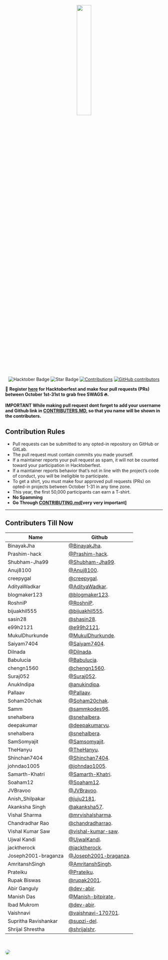 
<p align="center">
    <a href="https://hacktoberfest.digitalocean.com/">
        <img src="https://raw.githubusercontent.com/keshavsingh4522/hacktoberfest2021/35fc6060c5ddead5792f29a2437fea160dbe9804/Assets/logo-hacktoberfest-full.f42e3b1.svg" width="30%">
    </a>
</p>
<div align="center">
  
<img src="https://img.shields.io/badge/hacktoberfest-2021-blueviolet" alt="Hacktober Badge"/>
 <img src="https://img.shields.io/static/v1?label=%F0%9F%8C%9F&message=If%20Useful&style=style=flat&color=BC4E99" alt="Star Badge"/>
 <a href="https://github.com/keshavsingh4522" ><img src="https://img.shields.io/badge/Contributions-welcome-violet.svg?style=flat&logo=git" alt="Contributions" /></a>
<a href="https://github.com/blogmaker123/Hacktoberfest/graphs/contributors"><img alt="GitHub contributors" src="https://img.shields.io/github/contributors/blogmaker123/Hacktoberfest?color=2b9348"></a>

</div>

📢 **Register [here](https://hacktoberfest.digitalocean.com) for Hacktoberfest and make four pull requests (PRs) between October 1st-31st to grab free SWAGS 🔥.**
<br>
<br>
**IMPORTANT  While making pull request dont forget to add your username and Github link in [CONTRIBUTERS.MD](https://github.com/blogmaker123/Hacktoberfest/blob/main/CONTRIBUTERS.MD), so that you name will be shown in the contributers.**
## Contribution Rules
- Pull requests can be submitted to any opted-in repository on GitHub or GitLab.
- The pull request must contain commits you made yourself.
- If a maintainer reports your pull request as spam, it will not be counted toward your participation in Hacktoberfest.
- If a maintainer reports behavior that’s not in line with the project’s code of conduct, you will be ineligible to participate.
- To get a shirt, you must make four approved pull requests (PRs) on opted-in projects between October 1-31 in any time zone.
- This year, the first 50,000 participants can earn a T-shirt.
- **No Spamming**
- **Go Through [CONTRIBUTING.md](https://github.com/blogmaker123/Hacktoberfest/blob/main/CONTRIBUTING.md)[very very important]**
---



## Contributers Till Now


| Name           | Github                                                |
| -------------- | ----------------------------------------------------- |
| BinayakJha     | [@BinayakJha](https://github.com/BinayakJha).         |
| Prashim-hack   | [@Prashim-hack](https://github.com/Prashim-hack).     |
| Shubham-Jha99  | [@Shubham-Jha99](https://github.com/Shubham-Jha99).   |
| Anuj8100       | [@Anuj8100](https://github.com/Anuj8100).             |
| creepygal      | [@creepygal](https://github.com/creepygal).           |
| AdityaWadkar   | [@AdityaWadkar](https://github.com/AdityaWadkar).     |
| blogmaker123   | [@blogmaker123](https://github.com/blogmaker123).     |
| RoshniP        | [@RoshniP](https://github.com/RoshniP).               |
| bijuakhil555   | [@bijuakhil555](https://github.com/bijuakhil555).     |
| sasin28        | [@shasin28](https://github.com/shasin28).             |
| e99h2121       | [@e99h2121](https://github.com/e99h2121).             |
| MukulDhurkunde | [@MukulDhurkunde](https://github.com/MukulDhurkunde). |
| Saiyam7404     | [@Saiyam7404](https://github.com/Saiyam7404).         |
| Dilnada        | [@Dilnada](https://github.com/Dilnada).               |
| Babulucia      | [@Babulucia](https://github.com/Babulucia).           |
| chengn1560     | [@chengn1560](https://github.com/chengn1560).         |
| Suraj052       | [@Suraj052](https://github.com/Suraj052).             |
| AnukIndipa     | [@anukindipa](https://github.com/anukindipa).         |
| Pallaav        | [@Pallaav](https://github.com/Pallaav).               |
| Soham20chak    | [@Soham20chak](https://github.com/Soham20chak).       |
| Samm           | [@sammkodes96](https://github.com/sammkodes96).       |
| snehalbera     | [@snehalbera](https://github.com/snehalbera).         |
| deepakumar     | [@deepakumarvu](https://github.com/deepakumarvu).     |
| snehalbera     | [@snehalbera](https://github.com/snehalbera).         |
| SamSomyajit    | [@Samsomyajit](https://github.com/Samsomyajit).       |
| TheHanyu       | [@TheHanyu](https://github.com/TheHanyu).             |
| Shinchan7404   | [@Shinchan7404](https://github.com/Shinchan7404).     |
|johndao1005     |[@johndao1005](https://github.com/johndao1005).        |
| Samarth-Khatri | [@Samarth-Khatri](https://github.com/Samarth-Khatri). |
|Soaham12        |[@Soaham12](https://github.com/Soaham12).              |
| JVBravoo       | [@JVBravoo](https://github.com/JVBravoo).             |
|Anish_Shilpakar | [@juju2181](https://github.com/juju2181).             |
|Akanksha Singh  |  [@akanksha57](https://github.com/akanksha57).        |
|Vishal Sharma   |  [@mrvishalsharma](https://github.com/mrvishalsharma).|
|Chandradhar Rao |  [@chandradharrao](https://github.com/chandradharrao).|
|Vishal Kumar Saw| [@vishal-kumar-saw](https://github.com/vishal-kumar-saw).|
|Ujwal Kandi   |  [@UjwalKandi](https://github.com/UjwalKandi).          |
| jacktherock |  [@jacktherock](https://github.com/jacktherock).         |
|Joseph2001-braganza |  [@Joseph2001-braganza](https://github.com/Joseph2001-braganza).|
|AmritanshSingh |  [@AmritanshSingh](https://github.com/AmritanshSingh). |
|Prateiku | [@Prateiku](https://github.com/prateiku).                    |
| Rupak Biswas | [@rupak2001](https://github.com/rupak2001).             |
| Abir Ganguly   | [@dev-abir](https://github.com/dev-abir).             |
| Manish Das     | [@Manish-bitpirate ](https://github.com/Manish-bitpirate).|
| Ibad Mukrom   | [@dev-abir](https://github.com/IbadMukrom).             |
|Vaishnavi      |[@vaishnavi-170701](https://github.com/vaishnavi-170701). |
| Supritha Ravishankar   | [@supzi-del](https://github.com/supzi-del).    |
| Shrijal Shrestha   | [@shrijalshr](https://github.com/shrijalshr).      |

<br><br>
<a href="https://hacktoberfest.digitalocean.com/">
        <img src="https://raw.githubusercontent.com/Saiyam7404/HACKTOBERFEST2021_INSPIRATION/main/src/HacktoberFest2021.png" style="border-radius:8px !important;">
    </a>
